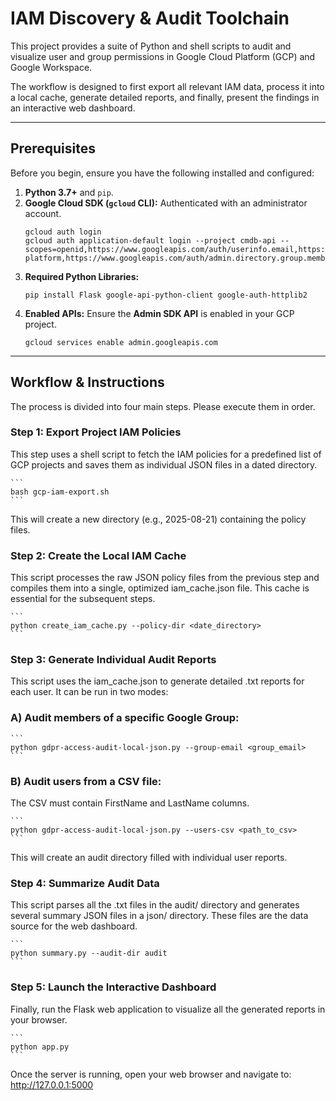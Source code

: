 # IAM Discovery & Audit Toolchain

This project provides a suite of Python and shell scripts to audit and visualize user and group permissions in Google Cloud Platform (GCP) and Google Workspace.

The workflow is designed to first export all relevant IAM data, process it into a local cache, generate detailed reports, and finally, present the findings in an interactive web dashboard.

---

## Prerequisites

Before you begin, ensure you have the following installed and configured:

1.  **Python 3.7+** and `pip`.
2.  **Google Cloud SDK (`gcloud` CLI):** Authenticated with an administrator account.
    ```
    gcloud auth login
    gcloud auth application-default login --project cmdb-api --scopes=openid,https://www.googleapis.com/auth/userinfo.email,https://www.googleapis.com/auth/cloud-platform,https://www.googleapis.com/auth/admin.directory.group.member.readonly,https://www.googleapis.com/auth/admin.directory.user.readonly,https://www.googleapis.com/auth/admin.directory.group.readonly,https://www.googleapis.com/auth/admin.directory.group.member.readonly
    ```
3.  **Required Python Libraries:**
    ```
    pip install Flask google-api-python-client google-auth-httplib2
    ```
4.  **Enabled APIs:** Ensure the **Admin SDK API** is enabled in your GCP project.
    ```
    gcloud services enable admin.googleapis.com
    ```

---

## Workflow & Instructions

The process is divided into four main steps. Please execute them in order.

### Step 1: Export Project IAM Policies

This step uses a shell script to fetch the IAM policies for a predefined list of GCP projects and saves them as individual JSON files in a dated directory.

    ```
    bash gcp-iam-export.sh
    ```

This will create a new directory (e.g., 2025-08-21) containing the policy files.

### Step 2: Create the Local IAM Cache

This script processes the raw JSON policy files from the previous step and compiles them into a single, optimized iam_cache.json file. This cache is essential for the subsequent steps.

    ```
    python create_iam_cache.py --policy-dir <date_directory>
    ```


### Step 3: Generate Individual Audit Reports

This script uses the iam_cache.json to generate detailed .txt reports for each user. It can be run in two modes:

### A) Audit members of a specific Google Group:

    ```
    python gdpr-access-audit-local-json.py --group-email <group_email>
    ```

### B) Audit users from a CSV file:

The CSV must contain FirstName and LastName columns.

    ```
    python gdpr-access-audit-local-json.py --users-csv <path_to_csv>
    ```

This will create an audit directory filled with individual user reports.

### Step 4: Summarize Audit Data

This script parses all the .txt files in the audit/ directory and generates several summary JSON files in a json/ directory. These files are the data source for the web dashboard.

    ```
    python summary.py --audit-dir audit
    ```

### Step 5: Launch the Interactive Dashboard

Finally, run the Flask web application to visualize all the generated reports in your browser.

    ```
    python app.py
    ```

Once the server is running, open your web browser and navigate to:
http://127.0.0.1:5000
